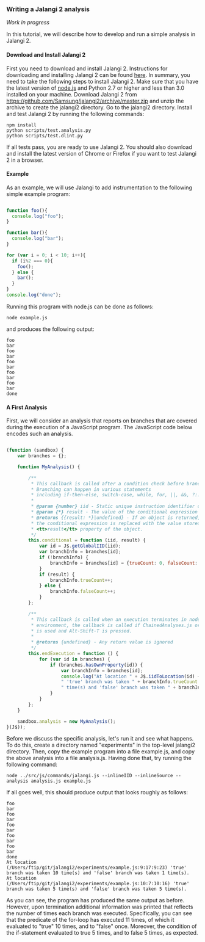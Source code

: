 ### Writing a Jalangi 2 analysis ###

_Work in progress_

In this tutorial, we will describe how to develop and run a simple analysis in Jalangi 2.

#### Download and Install Jalangi 2

First you need to download and install Jalangi 2.  Instructions for downloading and installing Jalangi 2 can be found
[here](../README.md).  In summary, you need to take the following steps to install Jalangi 2.  Make sure that you have
the latest version of [node.js](https://nodejs.org/) and Python 2.7 or higher and less than 3.0 installed on your
machine.  Download Jalangi 2 from https://github.com/Samsung/jalangi2/archive/master.zip and unzip the archive to
create the jalangi2 directory.  Go to the jalangi2 directory.  Install and test Jalangi 2 by running the following
commands:

    npm install
    python scripts/test.analysis.py
    python scripts/test.dlint.py

If all tests pass, you are ready to use Jalangi 2.  You should also download and install the latest version of Chrome
or Firefox if you want to test Jalangi 2 in a browser.


#### Example

As an example, we will use Jalangi to add instrumentation to the following simple example program:

```javascript

function foo(){
  console.log("foo");
}

function bar(){
  console.log("bar");
}

for (var i = 0; i < 10; i++){
  if (i%2 === 0){
    foo();
  } else {
    bar();
  }
}
console.log("done");


```

Running this program with node.js can be done as follows:

    node example.js 

and produces the following output:

    foo
    bar
    foo
    bar
    foo
    bar
    foo
    bar
    foo
    bar
    done

#### A First Analysis

First, we will consider an analysis that reports on branches that are covered during the execution of a JavaScript program.
The JavaScript code below encodes such an analysis. 

```javascript

(function (sandbox) {
    var branches = {};

    function MyAnalysis() {

        /**
         * This callback is called after a condition check before branching.
         * Branching can happen in various statements
         * including if-then-else, switch-case, while, for, ||, &&, ?:.
         *
         * @param {number} iid - Static unique instruction identifier of this callback
         * @param {*} result - The value of the conditional expression
         * @returns {{result: *}|undefined} - If an object is returned, the result of
         * the conditional expression is replaced with the value stored in the
         * <tt>result</tt> property of the object.
         */
        this.conditional = function (iid, result) {
            var id = J$.getGlobalIID(iid);
            var branchInfo = branches[id];
            if (!branchInfo) {
                branchInfo = branches[id] = {trueCount: 0, falseCount: 0};
            }
            if (result) {
                branchInfo.trueCount++;
            } else {
                branchInfo.falseCount++;
            }
        };

        /**
         * This callback is called when an execution terminates in node.js.  In a browser
         * environment, the callback is called if ChainedAnalyses.js or ChainedAnalysesNoCheck.js
         * is used and Alt-Shift-T is pressed.
         *
         * @returns {undefined} - Any return value is ignored
         */
        this.endExecution = function () {
            for (var id in branches) {
                if (branches.hasOwnProperty(id)) {
                    var branchInfo = branches[id];
                    console.log("At location " + J$.iidToLocation(id) +
                    " 'true' branch was taken " + branchInfo.trueCount +
                    " time(s) and 'false' branch was taken " + branchInfo.falseCount + " time(s).");
                }
            }
        };
    }

    sandbox.analysis = new MyAnalysis();
}(J$));


```
Before we discuss the specific analysis, let's run it and see what happens. 
To do this, create a directory named "experiments" in the  top-level jalangi2 directory.
Then, copy the example program into a file example.js, and copy the above analysis into a file
analysis.js.   Having done that, try running the following command:

    node ../src/js/commands/jalangi.js --inlineIID --inlineSource --analysis analysis.js example.js

If all goes well, this should produce output that looks roughly as follows:

    foo
    bar
    foo
    bar
    foo
    bar
    foo
    bar
    foo
    bar
    done
    At location (/Users/ftip/git/jalangi2/experiments/example.js:9:17:9:23) 'true' branch was taken 10 time(s) and 'false' branch was taken 1 time(s).
    At location (/Users/ftip/git/jalangi2/experiments/example.js:10:7:10:16) 'true' branch was taken 5 time(s) and 'false' branch was taken 5 time(s).

As you can see, the program has produced the same output as before. However, upon termination
additional information was printed that reflects the number of times each branch was executed. 
Specifically, you can see that the predicate of the for-loop has executed 11 times, of which it
evaluated to "true" 10 times, and to "false" once. Moreover, the condition of the if-statement
evaluated to true 5 times, and to false 5 times, as expected.
